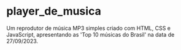 # player_de_musica
Um reprodutor de música MP3 simples criado com HTML, CSS e JavaScript, apresentando as 'Top 10 músicas do Brasil' na data de 27/09/2023.
